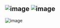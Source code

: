 ![image](https://user-images.githubusercontent.com/57319180/204418920-33eac99b-ea67-4665-81f4-f9fb7ebdb0f4.png)
![image](https://user-images.githubusercontent.com/57319180/204418873-e1a183d3-3927-4bd0-b521-e1f84676c494.png)
-------------------------------------------------------------
![image](https://user-images.githubusercontent.com/57319180/204418996-e6625fa2-09ac-4b49-a545-c930139981c4.png)
